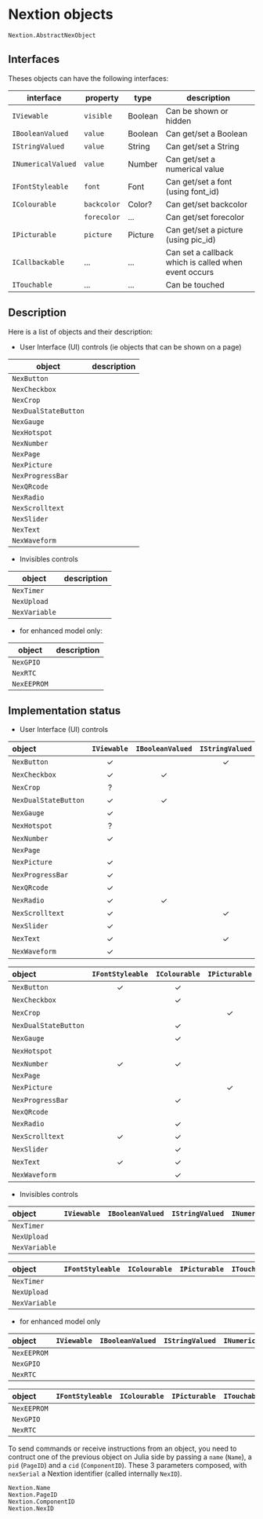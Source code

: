 # Nextion objects

```@docs
Nextion.AbstractNexObject
```

## Interfaces
Theses objects can have the following interfaces:

| interface          | property    | type     | description
| ------------------ | ----------- | -------- | -----------
| `IViewable`        | `visible`   | Boolean  | Can be shown or hidden
| `IBooleanValued`   | `value`     | Boolean  | Can get/set a Boolean 
| `IStringValued`    | `value`     | String   | Can get/set a String
| `INumericalValued` | `value`     | Number   | Can get/set a numerical value
| `IFontStyleable`   | `font`      | Font     | Can get/set a font (using font_id)
| `IColourable`      | `backcolor` | Color?   | Can get/set backcolor
|                    | `forecolor` | ...      | Can get/set forecolor
| `IPicturable`      | `picture`   | Picture  | Can get/set a picture (using pic_id)
| `ICallbackable`    | ...         | ...      | Can set a callback which is called when event occurs
| `ITouchable`       | ...         | ...      | Can be touched


## Description
Here is a list of objects and their description:

- User Interface (UI) controls (ie objects that can be shown on a page)

| object               | description
| -------------------- | -----------
| `NexButton`          |
| `NexCheckbox`        |
| `NexCrop`            |
| `NexDualStateButton` |
| `NexGauge`           |
| `NexHotspot`         |
| `NexNumber`          |
| `NexPage`            |
| `NexPicture`         |
| `NexProgressBar`     |
| `NexQRcode`          |
| `NexRadio`           |
| `NexScrolltext`      |
| `NexSlider`          |
| `NexText`            |
| `NexWaveform`        |


- Invisibles controls

| object        | description
| ------------- | -----------
| `NexTimer`    |
| `NexUpload`   |
| `NexVariable` |

- for enhanced model only:

| object        | description
| ------------- | -----------
| `NexGPIO`     |
| `NexRTC`      |
| `NexEEPROM`   |


## Implementation status

- User Interface (UI) controls

| object               | `IViewable` | `IBooleanValued` | `IStringValued` | `INumericalValued` |
| :---                 |    :---:    |       :---:      |      :---:      |       :---:        |
| `NexButton`          |      ✓      |                  |        ✓        |
| `NexCheckbox`        |      ✓      |         ✓        |                 |
| `NexCrop`            |      ?      |                  |                 |
| `NexDualStateButton` |      ✓      |         ✓        |                 |
| `NexGauge`           |      ✓      |                  |                 |         ✓
| `NexHotspot`         |      ?      |                  |                 |
| `NexNumber`          |      ✓      |                  |                 |         ✓
| `NexPage`            |             |                  |                 |
| `NexPicture`         |      ✓      |                  |                 |
| `NexProgressBar`     |      ✓      |                  |                 |         ✓
| `NexQRcode`          |      ✓      |                  |                 |
| `NexRadio`           |      ✓      |         ✓        |                 |
| `NexScrolltext`      |      ✓      |                  |        ✓        |
| `NexSlider`          |      ✓      |                  |                 |         ✓
| `NexText`            |      ✓      |                  |        ✓        |
| `NexWaveform`        |      ✓      |                  |                 |


| object               | `IFontStyleable` | `IColourable` | `IPicturable` | `ITouchable` | `ICallbackable` |
| :---                 |       :---:      |     :---:     |     :---:     |     :---:    |      :---:      |
| `NexButton`          |         ✓        |       ✓       |               |       ✓      |
| `NexCheckbox`        |                  |       ✓       |               |       ✓      |
| `NexCrop`            |                  |               |       ✓       |       ✓      |
| `NexDualStateButton` |                  |       ✓       |               |       ✓      |
| `NexGauge`           |                  |       ✓       |               |       ✓      |
| `NexHotspot`         |                  |               |               |       ✓      |
| `NexNumber`          |         ✓        |       ✓       |               |       ✓      |
| `NexPage`            |                  |               |               |              |
| `NexPicture`         |                  |               |       ✓       |       ✓      |
| `NexProgressBar`     |                  |       ✓       |               |       ✓      |
| `NexQRcode`          |                  |               |               |              |
| `NexRadio`           |                  |       ✓       |               |       ✓      |
| `NexScrolltext`      |         ✓        |       ✓       |               |       ✓      |
| `NexSlider`          |                  |       ✓       |               |       ✓      |
| `NexText`            |         ✓        |       ✓       |               |       ✓      |
| `NexWaveform`        |                  |       ✓       |               |       ✓      |

- Invisibles controls

| object        | `IViewable` | `IBooleanValued` | `IStringValued` | `INumericalValued` |
| :---          |    :---:    |      :---:       |      :---:      |       :---:        |
| `NexTimer`    |             |                  |                 |
| `NexUpload`   |             |                  |                 |
| `NexVariable` |             |                  |                 |


| object        | `IFontStyleable` | `IColourable` | `IPicturable` | `ITouchable` | `ICallbackable` |
| :---          |       :---:      |     :---:     |     :---:     |    :---:     |      :---:      |
| `NexTimer`    |                  |               |               |              |
| `NexUpload`   |                  |               |               |              |
| `NexVariable` |                  |               |               |              |


- for enhanced model only

| object        | `IViewable` | `IBooleanValued` | `IStringValued` | `INumericalValued` |
| :---          |    :---:    |      :---:       |      :---:      |       :---:        |
| `NexEEPROM`   |             |                  |                 |
| `NexGPIO`     |             |                  |                 |
| `NexRTC`      |             |                  |                 |

| object        | `IFontStyleable` | `IColourable` | `IPicturable` | `ITouchable` | `ICallbackable` |
| :---          |       :---:      |     :---:     |     :---:     |    :---:     |      :---:      |
| `NexEEPROM`   |                  |               |               |              |
| `NexGPIO`     |                  |               |               |              |
| `NexRTC`      |                  |               |               |              |

To send commands or receive instructions from an object, you need to contruct
one of the previous object on Julia side by passing a `name` (`Name`), a `pid` (`PageID`) 
and a `cid` (`ComponentID`). These 3 parameters composed, with `nexSerial` a Nextion identifier
(called internally `NexID`).

```@docs
Nextion.Name
Nextion.PageID
Nextion.ComponentID
Nextion.NexID
```
